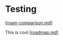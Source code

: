 # Testing

[[roam-comparison.md]]

This is cool [[roadmap.md]]

[//begin]: # "Autogenerated link references for markdown compatibility"
[roam-comparison.md]: roam-comparison "Roam comparison"
[roadmap.md]: roadmap "Roadmap"
[//end]: # "Autogenerated link references"
